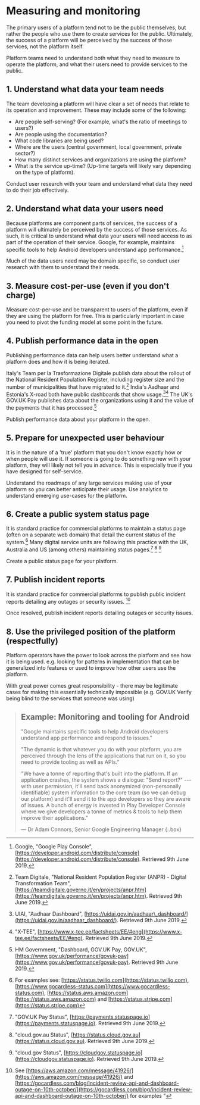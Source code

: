 # Measuring and monitoring

The primary users of a platform tend not to be the public themselves, but rather the people who use them to create services for the public. Ultimately, the success of a platform will be perceived by the success of those services, not the platform itself.

Platform teams need to understand both what they need to measure to operate the platform, and what their users need to provide services to the public.

## 1. Understand what data your team needs

The team developing a platform will have clear a set of needs that relate to its operation and improvement. These may include some of the following:

* Are people self-serving? (For example, what's the ratio of meetings to users?)
* Are people using the documentation?
* What code libraries are being used?
* Where are the users (central government, local government, private sector?)
* How many distinct services and organizations are using the platform?
* What is the service up-time? (Up-time targets will likely vary depending on the type of platform).

Conduct user research with your team and understand what data they need to do their job effectively.

## 2. Understand what data your users need

Because platforms are component parts of services, the success of a platform will ultimately be perceived by the success of those services. As such, it is critical to understand what data your users will need access to as part of the operation of their service. Google, for example, maintains specific tools to help Android developers understand app performance.[^1]

Much of the data users need may be domain specific, so conduct user research with them to understand their needs.

## 3. Measure cost-per-use (even if you don't charge)

Measure cost-per-use and be transparent to users of the platform, even if they are using the platform for free. This is particularly important in case you need to pivot the funding model at some point in the future.

## 4. Publish performance data in the open

Publishing performance data can help users better understand what a platform does and how it is being iterated.

Italy's Team per la Trasformazione Digitale publish data about the rollout of the National Resident Population Register, including register size and the number of municipalities that have migrated to it.[^2] India's Aadhaar and Estonia's X-road both have public dashboards that show usage.[^3][^4] The UK's GOV.UK Pay publishes data about the organizations using it and the value of the payments that it has processed.[^5]

Publish performance data about your platform in the open.

## 5. Prepare for unexpected user behaviour

It is in the nature of a 'true' platform that you don't know exactly how or when people will use it. If someone is going to do something new with your platform, they will likely not tell you in advance. This is especially true if you have designed for self-service. 

Understand the roadmaps of any large services making use of your platform so you can better anticipate their usage. Use analytics to understand emerging use-cases for the platform.

## 6. Create a public system status page

It is standard practice for commercial platforms to maintain a status page (often on a separate web domain) that detail the current status of the system.[^6] Many digital service units are following this practice with the UK, Australia and US (among others) maintaining status pages.[^7] [^8] [^9]

Create a public status page for your platform.

## 7. Publish incident reports

It is standard practice for commercial platforms to publish public incident reports detailing any outages or security issues. [^10] 

Once resolved, publish incident reports detailing outages or security issues.

## 8. Use the privileged position of the platform (respectfully)

Platform operators have the power to look across the platform and see how it is being used. e.g. looking for patterns in implementation that can be generalized into features or used to improve how other users use the platform.

With great power comes great responsibility - there may be legitimate cases for making this essentially technically impossible (e.g. GOV.UK Verify being blind to the services that someone was using)

> ## Example: Monitoring and tooling for Android
> 
> "Google maintains specific tools to help Android developers understand app performance and respond to issues."
> 
> "The dynamic is that whatever you do with your platform, you are perceived through the lens of the applications that run on it, so you need to provide tooling as well as APIs."
> 
> "We have a tonne of reporting that's built into the platform. If an application crashes, the system shows a dialogue: "Send report?" --- with user permission, it'll send back anonymized (non-personally identifiable) system information to the core team (so we can debug our platform) and it'll send it to the app developers so they are aware of issues. A bunch of energy is invested in Play Developer Console where we give developers a tonne of metrics & tools to help them improve their applications."
> 
> — Dr Adam Connors, Senior Google Engineering Manager
{:.box}

[^1]:   Google, "Google Play Console", [https://developer.android.com/distribute/console](https://developer.android.com/distribute/console). Retrieved 9th June 2019.

[^2]:   Team Digitale, "National Resident Population Register (ANPR) - Digital Transformation Team", [https://teamdigitale.governo.it/en/projects/anpr.htm](https://teamdigitale.governo.it/en/projects/anpr.htm). Retrieved 9th June 2019.

[^3]:   UIAI, "Aadhaar Dashboard", [https://uidai.gov.in/aadhaar\_dashboard/](https://uidai.gov.in/aadhaar_dashboard/). Retrieved 9th June 2019.

[^4]:   "X-TEE", [https://www.x-tee.ee/factsheets/EE/#eng](https://www.x-tee.ee/factsheets/EE/#eng). Retrieved 9th June 2019.

[^5]:   HM Government, "Dashboard, GOV.UK Pay,  GOV.UK", [https://www.gov.uk/performance/govuk-pay](https://www.gov.uk/performance/govuk-pay). Retrieved 9th June 2019.

[^6]:   For examples see: [https://status.twilio.com](https://status.twilio.com), [https://www.gocardless-status.com](https://www.gocardless-status.com), [https://status.aws.amazon.com](https://status.aws.amazon.com) and [https://status.stripe.com](https://status.stripe.com)

[^7]:   "GOV.UK Pay Status", [https://payments.statuspage.io](https://payments.statuspage.io). Retrieved 9th June 2019.

[^8]:   "cloud.gov.au Status", [https://status.cloud.gov.au](https://status.cloud.gov.au). Retrieved 9th June 2019.

[^9]:   "cloud.gov Status", [https://cloudgov.statuspage.io](https://cloudgov.statuspage.io). Retrieved 9th June 2019.

[^10]:  See [https://aws.amazon.com/message/41926/](https://aws.amazon.com/message/41926/) and [https://gocardless.com/blog/incident-review-api-and-dashboard-outage-on-10th-october/](https://gocardless.com/blog/incident-review-api-and-dashboard-outage-on-10th-october/) for examples "
